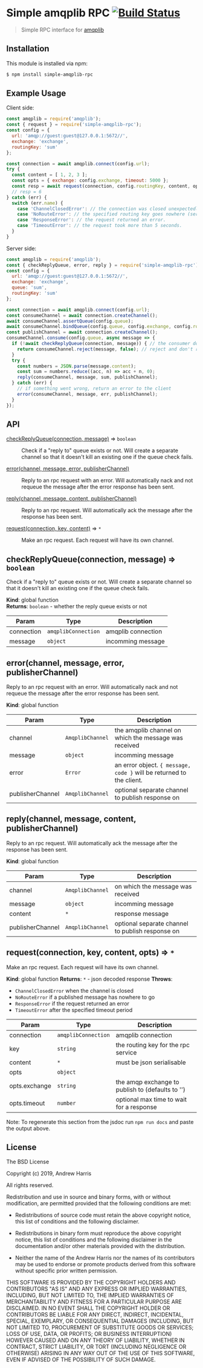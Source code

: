 # Simple amqplib RPC [![Build Status](https://travis-ci.com/noblesamurai/node-simple-amqplib-rpc.svg?token=PC1JzuQfu665cjyGAsHB&branch=master)](https://travis-ci.com/noblesamurai/node-simple-amqplib-rpc)

> Simple RPC interface for [amqplib](https://github.com/squaremo/amqp.node)

## Installation

This module is installed via npm:

``` bash
$ npm install simple-amqplib-rpc
```

## Example Usage

Client side:
```js
const amqplib = require('amqplib');
const { request } = require('simple-amqplib-rpc');
const config = {
  url: 'amqp://guest:guest@127.0.0.1:5672//',
  exchange: 'exchange',
  routingKey: 'sum'
};

const connection = await amqplib.connect(config.url);
try {
  const content = [ 1, 2, 3 ];
  const opts = { exchange: config.exchange, timeout: 5000 };
  const resp = await request(connection, config.routingKey, content, opts);
  // resp = 6
} catch (err) {
  switch (err.name) {
    case 'ChannelClosedError': // the connection was closed unexpectedly.
    case 'NoRouteError': // the specified routing key goes nowhere (server needs to bindQueue).
    case 'ResponseError': // the request returned an error.
    case 'TimeoutError': // the request took more than 5 seconds.
  }
}
```

Server side:
```js
const amqplib = require('amqplib');
const { checkReplyQueue, error, reply } = require('simple-amqplib-rpc');
const config = {
  url: 'amqp://guest:guest@127.0.0.1:5672//',
  exchange: 'exchange',
  queue: 'sum',
  routingKey: 'sum'
};

const connection = await amqplib.connect(config.url);
const consumeChannel = await connection.createChannel();
await consumeChannel.assertQueue(config.queue);
await consumeChannel.bindQueue(config.queue, config.exchange, config.routingKey);
const publishChannel = await connection.createChannel();
consumeChannel.consume(config.queue, async message => {
  if (!await checkReplyQueue(connection, message)) { // the consumer doesn't exist anymore
    return consumeChannel.reject(message, false); // reject and don't requeue
  }
  try {
    const numbers = JSON.parse(message.content);
    const sum = numbers.reduce((acc, n) => acc + n, 0);
    reply(consumeChannel, message, sum, publishChannel);
  } catch (err) {
    // if something went wrong, return an error to the client
    error(consumeChannel, message, err, publishChannel);
  }
});
```

## API

<dl>
<dt><a href="#checkReplyQueue">checkReplyQueue(connection, message)</a> ⇒ <code>boolean</code></dt>
<dd><p>Check if a &quot;reply to&quot; queue exists or not. Will create a separate channel so that it doesn&#39;t
kill an existing one if the queue check fails.</p>
</dd>
<dt><a href="#error">error(channel, message, error, publisherChannel)</a></dt>
<dd><p>Reply to an rpc request with an error. Will automatically nack and not requeue the message after
the error response has been sent.</p>
</dd>
<dt><a href="#reply">reply(channel, message, content, publisherChannel)</a></dt>
<dd><p>Reply to an rpc request. Will automatically ack the message after the response has been sent.</p>
</dd>
<dt><a href="#request">request(connection, key, content)</a> ⇒ <code>*</code></dt>
<dd><p>Make an rpc request. Each request will have its own channel.</p>
</dd>
</dl>

<a name="checkReplyQueue"></a>

## checkReplyQueue(connection, message) ⇒ <code>boolean</code>
Check if a "reply to" queue exists or not. Will create a separate channel so that it doesn't
kill an existing one if the queue check fails.

**Kind**: global function  
**Returns**: <code>boolean</code> - whether the reply queue exists or not  

| Param | Type | Description |
| --- | --- | --- |
| connection | <code>amqplibConnection</code> | amqplib connection |
| message | <code>object</code> | incomming message |

<a name="error"></a>

## error(channel, message, error, publisherChannel)
Reply to an rpc request with an error. Will automatically nack and not requeue the message after
the error response has been sent.

**Kind**: global function  

| Param | Type | Description |
| --- | --- | --- |
| channel | <code>AmqplibChannel</code> | the amqplib channel on which the message was received |
| message | <code>object</code> | incomming message |
| error | <code>Error</code> | an error object. `{ message, code }` will be returned to the client. |
| publisherChannel | <code>AmqplibChannel</code> | optional separate channel to publish response on |

<a name="reply"></a>

## reply(channel, message, content, publisherChannel)
Reply to an rpc request. Will automatically ack the message after the response has been sent.

**Kind**: global function  

| Param | Type | Description |
| --- | --- | --- |
| channel | <code>AmqplibChannel</code> | on which the message was received |
| message | <code>object</code> | incomming message |
| content | <code>\*</code> | response message |
| publisherChannel | <code>AmqplibChannel</code> | optional separate channel to publish response on |

<a name="request"></a>

## request(connection, key, content, opts) ⇒ <code>\*</code>
Make an rpc request. Each request will have its own channel.

**Kind**: global function
**Returns**: <code>\*</code> - json decoded response
**Throws**:

- <code>ChannelClosedError</code> when the channel is closed
- <code>NoRouteError</code> if a published message has nowhere to go
- <code>ResponseError</code> if the request returned an error
- <code>TimeoutError</code> after the specified timeout period


| Param | Type | Description |
| --- | --- | --- |
| connection | <code>amqplibConnection</code> | amqplib connection |
| key | <code>string</code> | the routing key for the rpc service |
| content | <code>\*</code> | must be json serialisable |
| opts | <code>object</code> |  |
| opts.exchange | <code>string</code> | the amqp exchange to publish to (defaults to '') |
| opts.timeout | <code>number</code> | optional max time to wait for a response |

Note: To regenerate this section from the jsdoc run `npm run docs` and paste
the output above.

## License

The BSD License

Copyright (c) 2019, Andrew Harris

All rights reserved.

Redistribution and use in source and binary forms, with or without modification,
are permitted provided that the following conditions are met:

* Redistributions of source code must retain the above copyright notice, this
  list of conditions and the following disclaimer.

* Redistributions in binary form must reproduce the above copyright notice, this
  list of conditions and the following disclaimer in the documentation and/or
  other materials provided with the distribution.

* Neither the name of the Andrew Harris nor the names of its
  contributors may be used to endorse or promote products derived from
  this software without specific prior written permission.

THIS SOFTWARE IS PROVIDED BY THE COPYRIGHT HOLDERS AND CONTRIBUTORS "AS IS" AND
ANY EXPRESS OR IMPLIED WARRANTIES, INCLUDING, BUT NOT LIMITED TO, THE IMPLIED
WARRANTIES OF MERCHANTABILITY AND FITNESS FOR A PARTICULAR PURPOSE ARE
DISCLAIMED. IN NO EVENT SHALL THE COPYRIGHT HOLDER OR CONTRIBUTORS BE LIABLE FOR
ANY DIRECT, INDIRECT, INCIDENTAL, SPECIAL, EXEMPLARY, OR CONSEQUENTIAL DAMAGES
(INCLUDING, BUT NOT LIMITED TO, PROCUREMENT OF SUBSTITUTE GOODS OR SERVICES;
LOSS OF USE, DATA, OR PROFITS; OR BUSINESS INTERRUPTION) HOWEVER CAUSED AND ON
ANY THEORY OF LIABILITY, WHETHER IN CONTRACT, STRICT LIABILITY, OR TORT
(INCLUDING NEGLIGENCE OR OTHERWISE) ARISING IN ANY WAY OUT OF THE USE OF THIS
SOFTWARE, EVEN IF ADVISED OF THE POSSIBILITY OF SUCH DAMAGE.
